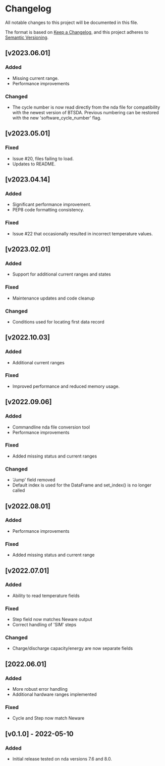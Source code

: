 # Changelog
All notable changes to this project will be documented in this file.

The format is based on [Keep a Changelog](https://keepachangelog.com/en/1.0.0/),
and this project adheres to [Semantic Versioning](https://semver.org/spec/v2.0.0.html).


## [v2023.06.01]
### Added
- Missing current range.
- Performance improvements

### Changed
- The cycle number is now read directly from the nda file for compatibility with the newest version of BTSDA. Previous numbering can be restored with the new 'software_cycle_number' flag.


## [v2023.05.01]
### Fixed
- Issue #20, files failing to load.
- Updates to README.


## [v2023.04.14]
### Added
- Significant performance improvement.
- PEP8 code formatting consistency.

### Fixed
- Issue #22 that occasionally resulted in incorrect temperature values.


## [v2023.02.01]
### Added
- Support for additional current ranges and states

### Fixed
- Maintenance updates and code cleanup

### Changed
- Conditions used for locating first data record


## [v2022.10.03]
### Added
- Additional current ranges

### Fixed
- Improved performance and reduced memory usage.


## [v2022.09.06]
### Added
- Commandline nda file conversion tool
- Performance improvements

### Fixed
- Added missing status and current ranges

### Changed
- 'Jump' field removed
- Default index is used for the DataFrame and set_index() is no longer called


## [v2022.08.01]
### Added
- Performance improvements

### Fixed
- Added missing status and current range


## [v2022.07.01]
### Added
- Ability to read temperature fields

### Fixed
- Step field now matches Neware output
- Correct handling of 'SIM' steps

### Changed
- Charge/discharge capacity/energy are now separate fields


## [2022.06.01]
### Added
- More robust error handling
- Additional hardware ranges implemented

### Fixed
- Cycle and Step now match Neware


## [v0.1.0] - 2022-05-10
### Added
- Initial release tested on nda versions 7.6 and 8.0.